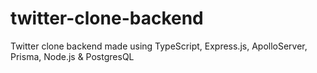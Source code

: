 # twitter-clone-backend
Twitter clone backend made using TypeScript, Express.js, ApolloServer, Prisma, Node.js & PostgresQL
